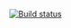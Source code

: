 [![Build status](https://ci.appveyor.com/api/projects/status/xaknrb1c7w6p88g5?svg=true)](https://ci.appveyor.com/project/MeriAv/pageobject)